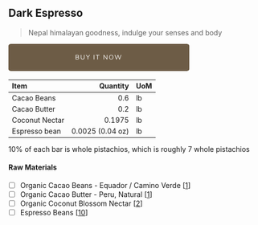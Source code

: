 ## Dark Espresso
> Nepal himalayan goodness, indulge your senses and body

[![Buy Now](/assets/images/buy-now.png "Buy Now")](https://shop.osocra.com/collections/bars/products/22042115)

| Item | Quantity | UoM  |
| :---     | ---:    | :--- |
| Cacao Beans  | 0.6    | lb    |
| Cacao Butter   | 0.2    | lb    |
| Coconut Nectar   | 0.1975   | lb      |
| Espresso bean   | 0.0025 (0.04 oz)    | lb      |

10% of each bar is whole pistachios, which is roughly 7 whole pistachios


#### Raw Materials
- [ ] Organic Cacao Beans -  Equador / Camino Verde [[1](/vendors)]
- [ ] Organic Cacao Butter - Peru, Natural [[1](/vendors)]
- [ ] Organic Coconut Blossom Nectar [[2](/vendors)]
- [ ] Espresso Beans [[10](/vendors)]
